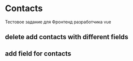 # Contacts

Тестовое задание для Фронтенд разработчика vue

## delete add contacts with different fields

## add field for contacts
